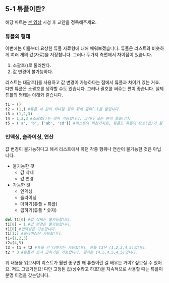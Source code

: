 ## 5-1 튜플이란?

해당 파트는 [본 영상](https://youtu.be/dNagCepV6Cw) 시청 후 교안을 정독해주세요.



### 튜플의 형태

이번에는 이름부터 요상한 튜플 자료형에 대해 배워보겠습니다. 튜플은 리스트와 비슷하게 여러 개의 값(자료)을 저장합니다. 그러나 두가지 측면에서 차이점이 있습니다.

 1. 소괄호()로 둘러싼다.
 2. 값 변경이 불가능하다.

리스트는 대괄호[]를 사용하고 값 변경이 가능하다는 점에서 튜플과 차이가 있는 거죠. 다만 튜플은 소괄호를 생략할 수도 있습니다. 그러나 괄호를 써주는 편이 좋습니다. 실제 튜플의 형태는 아래와 같습니다.

```python
t1 = ()
t2 = (1,) #튜플 내 값이 하나일 경우 뒤에 콤마(,)를 붙입니다.
t3 = (1,2,3)
t4 = 1,2,3 #소괄호()는 생략 가능합니다. 그러나 쓰는 편이 좋습니다.
t5 = ('a', 'b', ('ab', 'cd')) #리스트와 마찬가지로, 튜플도 튜플의 요소(값)가 될 수 있습니다.
```

### 인덱싱, 슬라이싱, 연산

값 변경이 불가능하다고 해서 리스트에서 하던 각종 행위나 연산이 불가능한 것은 아닙니다.

- 불가능한 것
	- 값 삭제
	- 값 변경
- 가능한 것
	- 인덱싱
	- 슬라이싱
	- 더하기(튜플 + 튜플)
	- 곱하기(튜플 * 숫자)

```python
del t1[0] #값 삭제는 불가능합니다.
t1[0] = 1 #값 변경은 불가능합니다.
t1[0] #인덱싱은 가능합니다.
t1[1:] #슬라이싱은 가능합니다.
t1=(1,2,3)
t2=(4,5)
t3 = t1 + t2 #튜플 간 더하기는 가능합니다. 튜플 t3은 (1,2,3,4,5)입니다.
t2 * 3 #튜플과 숫자 곱하기는 가능합니다. 결과는 (4,5,4,5,4,5)입니다.
```

위 내용을 읽으시며 리스트가 훨씬 좋구만 왜 튜플이란 걸 배우는 거야? 싶으실 수 있어요. 저도 그랬거든요! 다만 고정된 값(상수라고 하죠!)을 지속적으로 사용할 때는 튜플이 분명 이점을 갖는답니다.